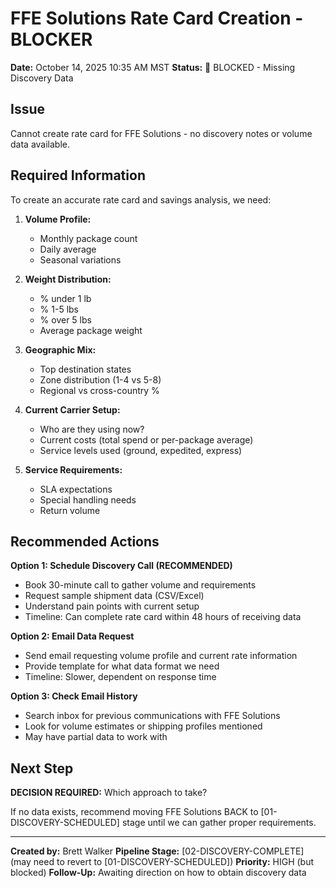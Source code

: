 # FFE Solutions Rate Card Creation - BLOCKER

**Date:** October 14, 2025 10:35 AM MST
**Status:** 🚧 BLOCKED - Missing Discovery Data

## Issue

Cannot create rate card for FFE Solutions - no discovery notes or volume data available.

## Required Information

To create an accurate rate card and savings analysis, we need:

1. **Volume Profile:**
   - Monthly package count
   - Daily average
   - Seasonal variations

2. **Weight Distribution:**
   - % under 1 lb
   - % 1-5 lbs
   - % over 5 lbs
   - Average package weight

3. **Geographic Mix:**
   - Top destination states
   - Zone distribution (1-4 vs 5-8)
   - Regional vs cross-country %

4. **Current Carrier Setup:**
   - Who are they using now?
   - Current costs (total spend or per-package average)
   - Service levels used (ground, expedited, express)

5. **Service Requirements:**
   - SLA expectations
   - Special handling needs
   - Return volume

## Recommended Actions

**Option 1: Schedule Discovery Call (RECOMMENDED)**
- Book 30-minute call to gather volume and requirements
- Request sample shipment data (CSV/Excel)
- Understand pain points with current setup
- Timeline: Can complete rate card within 48 hours of receiving data

**Option 2: Email Data Request**
- Send email requesting volume profile and current rate information
- Provide template for what data format we need
- Timeline: Slower, dependent on response time

**Option 3: Check Email History**
- Search inbox for previous communications with FFE Solutions
- Look for volume estimates or shipping profiles mentioned
- May have partial data to work with

## Next Step

**DECISION REQUIRED:** Which approach to take?

If no data exists, recommend moving FFE Solutions BACK to [01-DISCOVERY-SCHEDULED] stage until we can gather proper requirements.

---

**Created by:** Brett Walker
**Pipeline Stage:** [02-DISCOVERY-COMPLETE] (may need to revert to [01-DISCOVERY-SCHEDULED])
**Priority:** HIGH (but blocked)
**Follow-Up:** Awaiting direction on how to obtain discovery data
